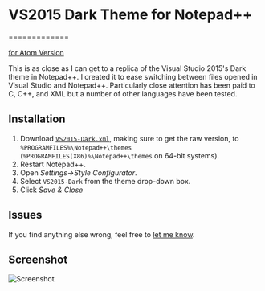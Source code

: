 # VS2015 Dark Theme for Notepad++
=============

[for Atom Version](https://github.com/Nidre/VS2015-Dark-Atom/)

This is as close as I can get to a replica of the Visual Studio 2015's Dark theme in Notepad++. I created it to ease switching between files opened in Visual Studio and Notepad++. Particularly close attention has been paid to C, C++, and XML but a number of other languages have been tested.

Installation
--------------------------

1. Download [`VS2015-Dark.xml`](https://raw.githubusercontent.com/Nidre/VS2015-Dark-Npp/master/VS2015-Dark.xml), making sure to get the raw version, to `%PROGRAMFILES%\Notepad++\themes` (`%PROGRAMFILES(X86)%\Notepad++\themes` on 64-bit systems).
2. Restart Notepad++.
3. Open *Settings->Style Configurator*.
4. Select `VS2015-Dark` from the theme drop-down box.
5. Click *Save & Close*

Issues
------

If you find anything else wrong, feel free to [let me know](https://github.com/Nidre/Npp-VS2015-Dark-Npp/issues/new).

Screenshot
----------
![Screenshot](https://github.com/Nidre/VS2015-Dark-Npp/blob/master/screenshot.png "Screenshot")
